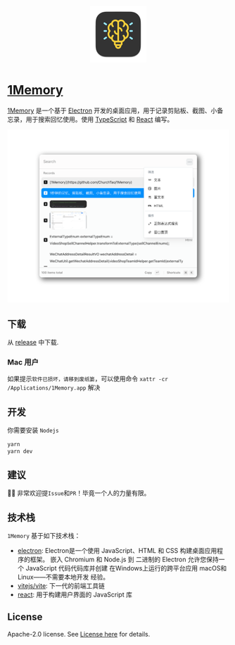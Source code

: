 <h1 align="center">
  <img
    width="128"
    src="./.readme/icon_128x128@2x.png"
  />
</h1>

# [1Memory](https://github.com/ChurchTao/1Memory)

[1Memory](https://github.com/ChurchTao/1Memory) 是一个基于 [Electron](https://www.electronjs.org/) 开发的桌面应用，用于记录剪贴板、截图、小备忘录，用于搜索回忆使用。使用 [TypeScript](https://www.typescriptlang.org) 和 [React](https://reactjs.org/) 编写。

<picture>
  <img
    width="1072"
    src="./.readme/demo2.png"
  />
</picture>

## 下载

从 [release](https://github.com/ChurchTao/Lanaya/releases) 中下载.

### Mac 用户

如果提示`软件已损坏，请移到废纸篓`，可以使用命令 `xattr -cr /Applications/1Memory.app` 解决

## 开发

你需要安装 `Nodejs`

```shell
yarn
yarn dev
```

## 建议

👏🏻 非常欢迎提`Issue`和`PR`！毕竟一个人的力量有限。

## 技术栈

`1Memory` 基于如下技术栈：

- [electron](https://www.electronjs.org/zh/docs/latest): Electron是一个使用 JavaScript、HTML 和 CSS 构建桌面应用程序的框架。 嵌入 Chromium 和 Node.js 到 二进制的 Electron 允许您保持一个 JavaScript 代码代码库并创建 在Windows上运行的跨平台应用 macOS和Linux——不需要本地开发 经验。
- [vitejs/vite](https://cn.vitejs.dev/): 下一代的前端工具链
- [react](https://react.docschina.org/learn/installation): 用于构建用户界面的 JavaScript 库

## License

Apache-2.0 license. See [License here](./LICENSE) for details.
